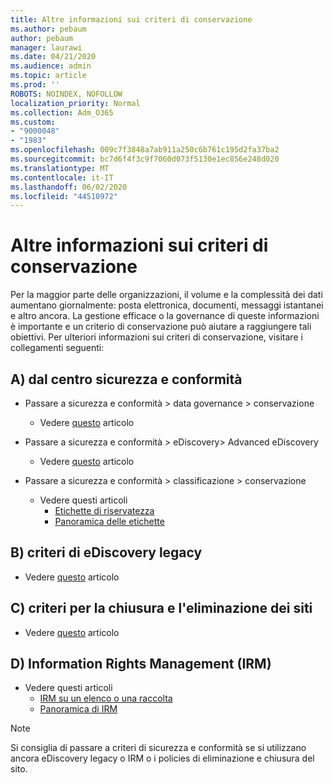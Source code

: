 ```yaml
---
title: Altre informazioni sui criteri di conservazione
ms.author: pebaum
author: pebaum
manager: laurawi
ms.date: 04/21/2020
ms.audience: admin
ms.topic: article
ms.prod: ''
ROBOTS: NOINDEX, NOFOLLOW
localization_priority: Normal
ms.collection: Adm_O365
ms.custom:
- "9000048"
- "1983"
ms.openlocfilehash: 009c7f3848a7ab911a250c6b761c195d2fa37ba2
ms.sourcegitcommit: bc7d6f4f3c9f7060d073f5130e1ec856e248d020
ms.translationtype: MT
ms.contentlocale: it-IT
ms.lasthandoff: 06/02/2020
ms.locfileid: "44510972"
---
```

# <a name="more-info-about-retention-policies"></a>Altre informazioni sui criteri di conservazione

Per la maggior parte delle organizzazioni, il volume e la complessità dei dati aumentano giornalmente: posta elettronica, documenti, messaggi istantanei e altro ancora. La gestione efficace o la governance di queste informazioni è importante e un criterio di conservazione può aiutare a raggiungere tali obiettivi. Per ulteriori informazioni sui criteri di conservazione, visitare i collegamenti seguenti:

## <a name="a-from-security-and-compliance-center"></a>A) dal centro sicurezza e conformità

- Passare a sicurezza e conformità > data governance > conservazione
  - Vedere [questo](https://docs.microsoft.com/microsoft-365/compliance/retention-policies) articolo

- Passare a sicurezza e conformità > eDiscovery> Advanced eDiscovery 
  - Vedere [questo](https://docs.microsoft.com/microsoft-365/compliance/ediscovery-cases) articolo

- Passare a sicurezza e conformità > classificazione > conservazione
  - Vedere questi articoli
    - [Etichette di riservatezza](https://docs.microsoft.com/microsoft-365/compliance/sensitivity-labels)
    - [Panoramica delle etichette](https://docs.microsoft.com/microsoft-365/compliance/labels)

## <a name="b-legacy-ediscovery-policies"></a>B) criteri di eDiscovery legacy

- Vedere [questo](https://support.office.com/article/Set-up-an-eDiscovery-Center-in-SharePoint-Online-A18F8975-AA7F-43B4-A7D6-001D14744D8E) articolo

## <a name="c-site-closure-and-deletion-policies"></a>C) criteri per la chiusura e l'eliminazione dei siti

- Vedere [questo](https://support.office.com/article/Use-policies-for-site-closure-and-deletion-A8280D82-27FD-48C5-9ADF-8A5431208BA5) articolo  

## <a name="d-information-rights-management-irm"></a>D) Information Rights Management (IRM)

- Vedere questi articoli
  - [IRM su un elenco o una raccolta](https://support.office.com/article/apply-information-rights-management-to-a-list-or-library-3bdb5c4e-94fc-4741-b02f-4e7cc3c54aa1)
  - [Panoramica di IRM](https://support.office.com/article/create-and-apply-information-management-policies-eb501fe9-2ef6-4150-945a-65a6451ee9e9)

> [!Note]
> Si consiglia di passare a criteri di sicurezza e conformità se si utilizzano ancora eDiscovery legacy o IRM o i policies di eliminazione e chiusura del sito.
